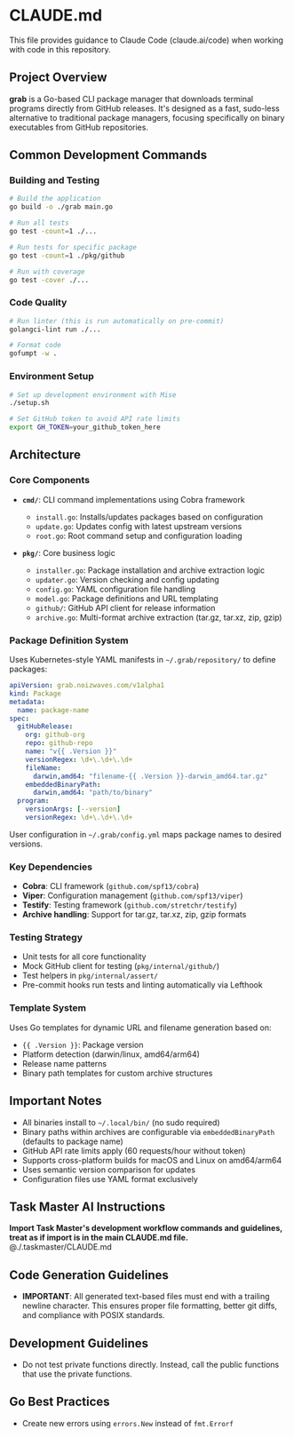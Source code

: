 # CLAUDE.md

This file provides guidance to Claude Code (claude.ai/code) when working with code in this repository.

## Project Overview

**grab** is a Go-based CLI package manager that downloads terminal programs directly from GitHub releases. It's designed as a fast, sudo-less alternative to traditional package managers, focusing specifically on binary executables from GitHub repositories.

## Common Development Commands

### Building and Testing
```bash
# Build the application
go build -o ./grab main.go

# Run all tests
go test -count=1 ./...

# Run tests for specific package
go test -count=1 ./pkg/github

# Run with coverage
go test -cover ./...
```

### Code Quality
```bash
# Run linter (this is run automatically on pre-commit)
golangci-lint run ./...

# Format code
gofumpt -w .
```

### Environment Setup
```bash
# Set up development environment with Mise
./setup.sh

# Set GitHub token to avoid API rate limits
export GH_TOKEN=your_github_token_here
```

## Architecture

### Core Components

- **`cmd/`**: CLI command implementations using Cobra framework
  - `install.go`: Installs/updates packages based on configuration
  - `update.go`: Updates config with latest upstream versions
  - `root.go`: Root command setup and configuration loading

- **`pkg/`**: Core business logic
  - `installer.go`: Package installation and archive extraction logic
  - `updater.go`: Version checking and config updating
  - `config.go`: YAML configuration file handling
  - `model.go`: Package definitions and URL templating
  - `github/`: GitHub API client for release information
  - `archive.go`: Multi-format archive extraction (tar.gz, tar.xz, zip, gzip)

### Package Definition System

Uses Kubernetes-style YAML manifests in `~/.grab/repository/` to define packages:

```yaml
apiVersion: grab.noizwaves.com/v1alpha1
kind: Package
metadata:
  name: package-name
spec:
  gitHubRelease:
    org: github-org
    repo: github-repo
    name: "v{{ .Version }}"
    versionRegex: \d+\.\d+\.\d+
    fileName:
      darwin,amd64: "filename-{{ .Version }}-darwin_amd64.tar.gz"
    embeddedBinaryPath:
      darwin,amd64: "path/to/binary"
  program:
    versionArgs: [--version]
    versionRegex: \d+\.\d+\.\d+
```

User configuration in `~/.grab/config.yml` maps package names to desired versions.

### Key Dependencies

- **Cobra**: CLI framework (`github.com/spf13/cobra`)
- **Viper**: Configuration management (`github.com/spf13/viper`)
- **Testify**: Testing framework (`github.com/stretchr/testify`)
- **Archive handling**: Support for tar.gz, tar.xz, zip, gzip formats

### Testing Strategy

- Unit tests for all core functionality
- Mock GitHub client for testing (`pkg/internal/github/`)
- Test helpers in `pkg/internal/assert/`
- Pre-commit hooks run tests and linting automatically via Lefthook

### Template System

Uses Go templates for dynamic URL and filename generation based on:
- `{{ .Version }}`: Package version
- Platform detection (darwin/linux, amd64/arm64)
- Release name patterns
- Binary path templates for custom archive structures

## Important Notes

- All binaries install to `~/.local/bin/` (no sudo required)
- Binary paths within archives are configurable via `embeddedBinaryPath` (defaults to package name)
- GitHub API rate limits apply (60 requests/hour without token)
- Supports cross-platform builds for macOS and Linux on amd64/arm64
- Uses semantic version comparison for updates
- Configuration files use YAML format exclusively

## Task Master AI Instructions
**Import Task Master's development workflow commands and guidelines, treat as if import is in the main CLAUDE.md file.**
@./.taskmaster/CLAUDE.md

## Code Generation Guidelines

- **IMPORTANT**: All generated text-based files must end with a trailing newline character. This ensures proper file formatting, better git diffs, and compliance with POSIX standards.

## Development Guidelines

- Do not test private functions directly. Instead, call the public functions that use the private functions.

## Go Best Practices

- Create new errors using `errors.New` instead of `fmt.Errorf`
